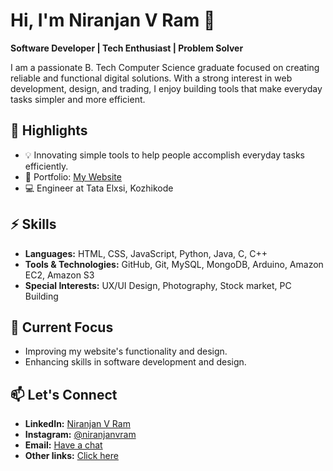 # Hi, I'm Niranjan V Ram 👋

**Software Developer | Tech Enthusiast | Problem Solver**

I am a passionate B. Tech Computer Science graduate focused on creating reliable and functional digital solutions. With a strong interest in web development, design, and trading, I enjoy building tools that make everyday tasks simpler and more efficient.

## 🌟 Highlights
- 💡 Innovating simple tools to help people accomplish everyday tasks efficiently.
- 📂 Portfolio: [My Website](https://niranjanvram.github.io)
- 💻 Engineer at Tata Elxsi, Kozhikode

## ⚡ Skills
- **Languages:** HTML, CSS, JavaScript, Python, Java, C, C++
- **Tools & Technologies:** GitHub, Git, MySQL, MongoDB, Arduino, Amazon EC2, Amazon S3
- **Special Interests:** UX/UI Design, Photography, Stock market, PC Building

## 🌱 Current Focus
- Improving my website's functionality and design.
- Enhancing skills in software development and design.

## 📫 Let's Connect
- **LinkedIn:** [Niranjan V Ram](https://linkedin.com/in/niranjanvram)
- **Instagram:** [@niranjanvram](https://instagram.com/niranjanvram)
- **Email:** [Have a chat](mailto:niranjanvram@gmail.com)
- **Other links:** [Click here](https://niranjanvram.github.io/contact)
